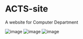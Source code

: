 # ACTS-site
A website for Computer Department


![image](https://github.com/roht2103/ACTS-site/assets/109894186/ef32806d-edf7-41c2-91a2-dee3a6dcbc03)
![image](https://github.com/roht2103/ACTS-site/assets/109894186/3a1d6d65-1c64-47c6-8159-e6fa6290d5ad)
![image](https://github.com/roht2103/ACTS-site/assets/109894186/02543685-eda9-495d-9efe-af3386041842)
